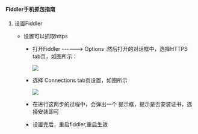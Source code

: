 #### Fiddler手机抓包指南

1. 设置Fiddler

   - 设置可以抓取https

     - 打开Fiddler ------> Options .然后打开的对话框中，选择HTTPS tab页，如图所示：

       ![](https://mkdown-1256191338.cos.ap-beijing.myqcloud.com//mkdown20200109155434.png)

     - 选择 Connections tab页设置，如图所示

       ![](https://mkdown-1256191338.cos.ap-beijing.myqcloud.com//mkdown20200109155453.png)

     - 在进行这两步的过程中，会弹出一个 提示框，提示是否安装证书，选择安装即可

     - 设置完后，重启fiddler,重启生效
